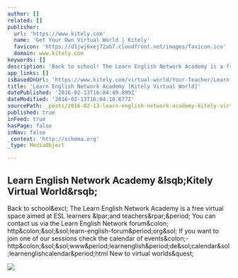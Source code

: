 ```yaml
---
author: []
related: []
publisher:
  url: 'https://www.kitely.com'
  name: 'Get Your Own Virtual World | Kitely'
  favicon: 'https://d1jwj6xej72ab7.cloudfront.net/images/favicon.ico'
  domain: www.kitely.com
keywords: []
description: 'Back to school! The Learn English Network Academy is a free virtual space aimed at ESL learners (and teachers). You can contact us via the Learn English Network forum: http://learn-english-forum.org/ If you want to join one of our sessions check the calendar of events:- http://www.learnenglish.de/calendar/learnenglishcalendar.html New to virtual worlds?'
app_links: []
isBasedOnUrl: 'https://www.kitely.com/virtual-world/Your-Teacher/Learn-English-Network-Academy'
title: 'Learn English Network Academy [Kitely Virtual World]'
datePublished: '2016-02-13T16:04:49.899Z'
dateModified: '2016-02-13T16:04:10.677Z'
sourcePath: _posts/2016-02-13-learn-english-network-academy-kitely-virtual-world.md
published: true
inFeed: true
hasPage: false
inNav: false
_context: 'http://schema.org'
_type: MediaObject

---
```

<article style=""><h1>Learn English Network Academy &amp;lsqb;Kitely Virtual World&amp;rsqb;</h1><p>Back to school&amp;excl; The Learn English Network Academy is a free virtual space aimed at ESL learners &amp;lpar;and teachers&amp;rpar;&amp;period; You can contact us via the Learn English Network forum&amp;colon; http&amp;colon;&amp;sol;&amp;sol;learn-english-forum&amp;period;org&amp;sol; If you want to join one of our sessions check the calendar of events&amp;colon;- http&amp;colon;&amp;sol;&amp;sol;www&amp;period;learnenglish&amp;period;de&amp;sol;calendar&amp;sol;learnenglishcalendar&amp;period;html New to virtual worlds&amp;quest;</p><img src="https://d1rbyw5zcb7dy1.cloudfront.net/storage/files/81/30/02/1000007813002.png" /></article>